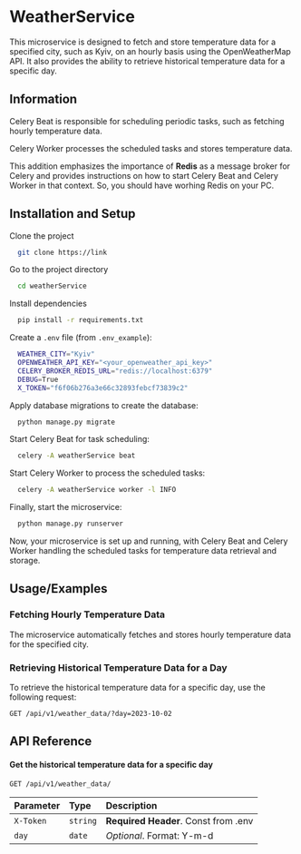 
# WeatherService

This microservice is designed to fetch and store temperature data for a specified city, such as Kyiv, on an hourly basis using the OpenWeatherMap API. It also provides the ability to retrieve historical temperature data for a specific day.


## Information

Celery Beat is responsible for scheduling periodic tasks, such as fetching hourly temperature data.

 
Celery Worker processes the scheduled tasks and stores temperature data.

This addition emphasizes the importance of **Redis** as a message broker for Celery and provides instructions on how to start Celery Beat and Celery Worker in that context. So, you should have worhing Redis on your PC.
## Installation and Setup

Clone the project

```bash
  git clone https://link
```

Go to the project directory

```bash
  cd weatherService
```

Install dependencies

```bash
  pip install -r requirements.txt
```

Create a `.env` file (from `.env_example`):
```bash
  WEATHER_CITY="Kyiv"
  OPENWEATHER_API_KEY="<your_openweather_api_key>"
  CELERY_BROKER_REDIS_URL="redis://localhost:6379"
  DEBUG=True
  X_TOKEN="f6f06b276a3e66c32893febcf73839c2"
```

Apply database migrations to create the database:
```bash
  python manage.py migrate
```
Start Celery Beat for task scheduling:
```bash
  celery -A weatherService beat
```

Start Celery Worker to process the scheduled tasks:
```bash
  celery -A weatherService worker -l INFO
```
  

Finally, start the microservice:
```bash
  python manage.py runserver
```


Now, your microservice is set up and running, with Celery Beat and Celery Worker handling the scheduled tasks for temperature data retrieval and storage.

## Usage/Examples

### Fetching Hourly Temperature Data

The microservice automatically fetches and stores hourly temperature data for the specified city.

### Retrieving Historical Temperature Data for a Day

To retrieve the historical temperature data for a specific day, use the following request:



```http
GET /api/v1/weather_data/?day=2023-10-02
```


## API Reference

#### Get the historical temperature data for a specific day

```http
GET /api/v1/weather_data/
```

| Parameter | Type     | Description                |
| :-------- | :------- | :------------------------- |
| `X-Token` |  `string`| **Required Header**. Const from .env |
|    `day`  |  `date`  | *Optional*. Format: Y-m-d |

